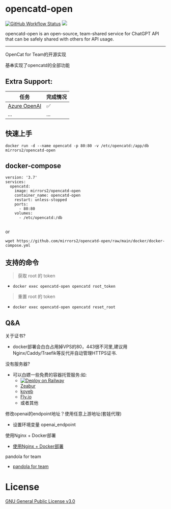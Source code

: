 # opencatd-open

<a title="Docker Image CI" target="_blank" href="https://github.com/mirrors2/opencatd-open/actions"><img alt="GitHub Workflow Status" src="https://img.shields.io/github/actions/workflow/status/mirrors2/opencatd-open/ci.yaml?label=Actions&logo=github&style=flat-square"></a>
<a title="Docker Pulls" target="_blank" href="https://hub.docker.com/r/mirrors2/opencatd-open"><img src="https://img.shields.io/docker/pulls/mirrors2/opencatd-open.svg?logo=docker&label=docker&style=flat-square"></a>

opencatd-open is an open-source, team-shared service for ChatGPT API that can be safely shared with others for API usage.

---
OpenCat for Team的开源实现

~~基本~~实现了opencatd的全部功能

## Extra Support:

| 任务 | 完成情况 |
| --- | --- |
|[Azure OpenAI](./doc/azure.md) | ✅|
| ... | ... |



## 快速上手
```
docker run -d --name opencatd -p 80:80 -v /etc/opencatd:/app/db mirrors2/opencatd-open
```
## docker-compose

```
version: '3.7'
services: 
  opencatd:
    image: mirrors2/opencatd-open
    container_name: opencatd-open 
    restart: unless-stopped
    ports:
      - 80:80
    volumes:
      - /etc/opencatd:/db
    
```
or

```
wget https://github.com/mirrors2/opencatd-open/raw/main/docker/docker-compose.yml
```
## 支持的命令
>获取 root 的 token 
  - `docker exec opencatd-open opencatd root_token` 

>重置 root 的 token 
  - `docker exec opencatd-open opencatd reset_root` 


## Q&A
关于证书?
- docker部署会白白占用掉VPS的80，443很不河里,建议用Nginx/Caddy/Traefik等反代并自动管理HTTPS证书.

没有服务器?  
- 可以白嫖一些免费的容器托管服务:如:
  - [![Deploy on Railway](https://railway.app/button.svg)](https://railway.app/template/ppAoCV?referralCode=TW5RNa)
  - [Zeabur](https://zeabur.com/zh-CN)
  - [koyeb](https://koyeb.io/) 
  - [Fly.io](https://fly.io/)
  - 或者其他

修改openai的endpoint地址？使用任意上游地址(套娃代理)
  - 设置环境变量 openai_endpoint

使用Nginx + Docker部署
  - [使用Nginx + Docker部署](./doc/deploy.md)
  
pandola for team
  - [pandola for team](./doc/pandola.md)
# License

[GNU General Public License v3.0](License)